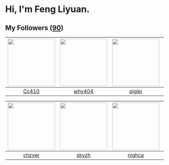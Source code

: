 # Hi, I'm Feng Liyuan.

## My Followers ([90](https://github.com/SunRunAway?tab=followers))

| <img src="https://avatars.githubusercontent.com/u/37112567?v=4" width="150" height="150" /> | <img src="https://avatars.githubusercontent.com/u/35111?v=4" width="150" height="150" /> | <img src="https://avatars.githubusercontent.com/u/731266?v=4" width="150" height="150" /> | <img src="https://avatars.githubusercontent.com/u/13750989?v=4" width="150" height="150" /> |
| :-----------------------------------------------------------------------------------------: | :--------------------------------------------------------------------------------------: | :---------------------------------------------------------------------------------------: | :-----------------------------------------------------------------------------------------: |
|                              [Cc410](https://github.com/Cc410)                              |                            [why404](https://github.com/why404)                           |                            [piglei](https://github.com/piglei)                            |                          [Sailfishc](https://github.com/Sailfishc)                          |

| <img src="https://avatars.githubusercontent.com/u/1464115?v=4" width="150" height="150" /> | <img src="https://avatars.githubusercontent.com/u/4198311?v=4" width="150" height="150" /> | <img src="https://avatars.githubusercontent.com/u/1492263?v=4" width="150" height="150" /> | <img src="https://avatars.githubusercontent.com/u/42286315?v=4" width="150" height="150" /> |
| :----------------------------------------------------------------------------------------: | :----------------------------------------------------------------------------------------: | :----------------------------------------------------------------------------------------: | :-----------------------------------------------------------------------------------------: |
|                             [chzyer](https://github.com/chzyer)                            |                              [skyzh](https://github.com/skyzh)                             |                             [nighca](https://github.com/nighca)                            |                         [wxning1107](https://github.com/wxning1107)                         |